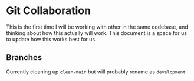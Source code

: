 # Git Collaboration

This is the first time I will be working with other in the same codebase, and thinking about how this actually will work.  This document is a space for us to update how this works best for us.  

## Branches

Currently cleaning up `clean-main` but will probably rename as `development`